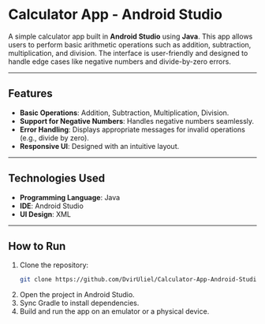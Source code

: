 # Calculator App - Android Studio

A simple calculator app built in **Android Studio** using **Java**. This app allows users to perform basic arithmetic operations such as addition, subtraction, multiplication, and division. The interface is user-friendly and designed to handle edge cases like negative numbers and divide-by-zero errors.

---

## **Features**
- **Basic Operations**: Addition, Subtraction, Multiplication, Division.
- **Support for Negative Numbers**: Handles negative numbers seamlessly.
- **Error Handling**: Displays appropriate messages for invalid operations (e.g., divide by zero).
- **Responsive UI**: Designed with an intuitive layout.

---

## **Technologies Used**
- **Programming Language**: Java
- **IDE**: Android Studio
- **UI Design**: XML

---

## **How to Run**
1. Clone the repository:
   ```bash
   git clone https://github.com/DvirUliel/Calculator-App-Android-Studio.git
2. Open the project in Android Studio.
3. Sync Gradle to install dependencies.
4. Build and run the app on an emulator or a physical device.
